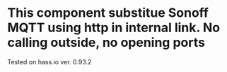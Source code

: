# This component substitue Sonoff MQTT using http in internal link. No calling outside, no opening ports
Tested on hass.io ver. 0.93.2
